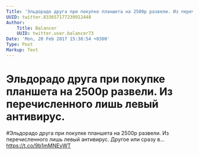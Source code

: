 ```yaml
---
Title: 'Эльдорадо друга при покупке планшета на 2500р развели. Из перечисленного лишь левый антивирус.'
UUID: twitter.833657177239912448
Author:
    Title: Balancer
    UUID: twitter.user.balancer73
Date: 'Mon, 20 Feb 2017 15:38:54 +0300'
Type: Post
Markup: Text
---
```


# Эльдорадо друга при покупке планшета на 2500р развели. Из перечисленного лишь левый антивирус.

#Эльдорадо друга при покупке планшета на 2500р развели. Из
перечисленного лишь левый антивирус. Другое или сразу в…
https://t.co/9b1mMNEyWT